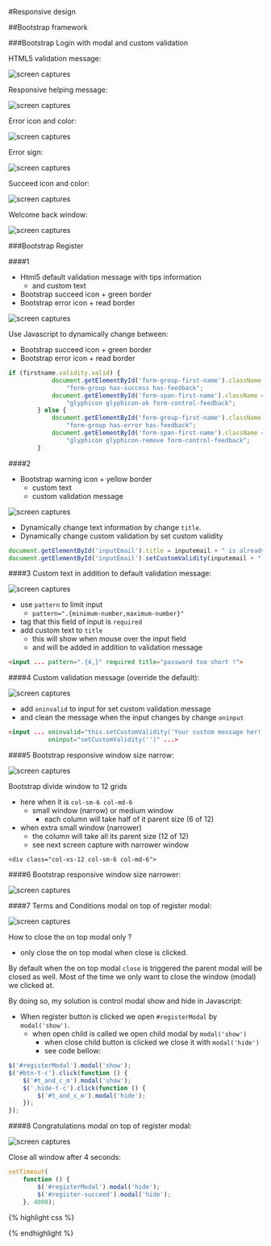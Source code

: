 #Responsive design

##Bootstrap framework

###Bootstrap Login with modal and custom validation

HTML5 validation message:

![screen captures](images/bootstraplogin1.png)

Responsive helping message:

![screen captures](images/bootstraplogin2.png)

Error icon and color:

![screen captures](images/bootstraplogin3.png)

Error sign:

![screen captures](images/bootstraplogin4.png)

Succeed icon and color:

![screen captures](images/bootstraplogin5.png)

Welcome back window:

![screen captures](images/bootstraplogin6.png)



###Bootstrap Register

####1

- Html5 default validation message with tips information 
    - and custom text
- Bootstrap succeed icon + green border
- Bootstrap error icon  + read border

![screen captures](images/bootstrapregister1.png)

Use Javascript to dynamically change between:

- Bootstrap succeed icon + green border
- Bootstrap error icon  + read border

```javascript 
if (firstname.validity.valid) {
            document.getElementById('form-group-first-name').className =
                "form-group has-success has-feedback";
            document.getElementById('form-span-first-name').className =
                "glyphicon glyphicon-ok form-control-feedback";
        } else {
            document.getElementById('form-group-first-name').className =
                "form-group has-error has-feedback";
            document.getElementById('form-span-first-name').className =
                "glyphicon glyphicon-remove form-control-feedback";
        }
```
####2

- Bootstrap warning icon + yellow border
    - custom text
    - custom validation message

![screen captures](images/bootstrapregister0.png)

- Dynamically change text information by change `title`.
- Dynamically change custom validation by set custom validity

```javascript
document.getElementById('inputEmail').title = inputemail + " is already registered!";
document.getElementById('inputEmail').setCustomValidity(inputemail + " is already registered!");
```

####3
Custom text in addition to default validation message:

![screen captures](images/bootstrapregister2.png)

- use `pattern` to limit input
    - `pattern=".{minimum-number,maximum-number}"`
- tag that this field of input is `required`
- add custom text to `title`
    - this will show when mouse over the input field
    - and will be added in addition to validation message

```html
<input ... pattern=".{4,}" required title="password too short !">
```

####4
Custom validation message (override the default):

![screen captures](images/bootstrapregister3.png)

- add `oninvalid` to input for set custom validation message
- and clean the message when the input changes by change `oninput`

```html
<input ... oninvalid="this.setCustomValidity('Your custom message her!')"
           oninput="setCustomValidity('')" ...>
```


####5
Bootstrap responsive window size narrow:

![screen captures](images/bootstrapregister4.png)

Bootstrap divide window to 12 grids

- here when it is `col-sm-6 col-md-6` 
    - small window (narrow) or medium window 
        - each column will take half of it parent size (6 of 12)
- when extra small window (narrower) 
    - the column will take all its parent size (12 of 12)
    - see next screen capture with narrower window
        
`<div class="col-xs-12 col-sm-6 col-md-6">`

####6
Bootstrap responsive window size narrower:

![screen captures](images/bootstrapregister5.png)

####7
Terms and Conditions modal on top of register modal:

![screen captures](images/bootstrapregister6.png)

How to close the on top modal only ?

- only close the on top modal when close is clicked.

By default when the on top modal `close` is triggered the parent modal will be closed as well.
Most of the time we only want to close the window (modal) we clicked at.

By doing so, my solution is control modal show and hide in Javascript:

- When register button is clicked we open `#registerModal` by `modal('show')`.
   - when open child is called we open child modal by `modal('show')` 
        - when close child button is clicked we close it with `modal('hide')`
        - see code bellow: 
        
```javascript
$('#registerModal').modal('show');
$('#btn-t-c').click(function () {
    $('#t_and_c_m').modal('show');
    $('.hide-t-c').click(function () {
        $('#t_and_c_m').modal('hide');
    });
});
```

####8
Congratulations modal on top of register modal:

![screen captures](images/bootstrapregister1.png)

Close all window after 4 seconds:

```javascript
setTimeout( 
    function () {
        $('#registerModal').modal('hide');
        $('#register-succeed').modal('hide');
    }, 4000);
```                    

{% highlight css %}

{% endhighlight %}
